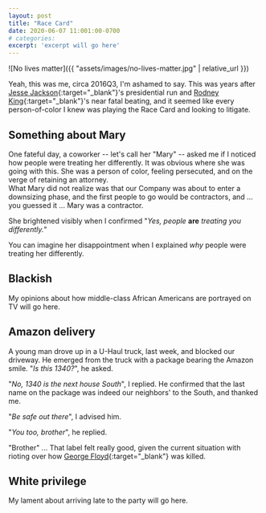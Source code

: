 ```yaml
---
layout: post
title: "Race Card"
date: 2020-06-07 11:001:00-0700
# categories:
excerpt: 'excerpt will go here'
---
```


![No lives matter]({{ "assets/images/no-lives-matter.jpg" | relative_url }})

Yeah, this was me, circa 2016Q3, I'm ashamed to say.
This was years after 
[Jesse Jackson](https://en.wikipedia.org/wiki/Jesse_Jackson){:target="_blank"}'s presidential run and
[Rodney King](https://en.wikipedia.org/wiki/Rodney_King){:target="_blank"}'s near fatal beating,
and it seemed like every person-of-color I knew was playing the Race Card and looking to litigate.

## Something about Mary

One fateful day, a coworker -- let's call her "Mary" -- asked me if I noticed how people were treating her differently.
It was obvious where she was going with this.
She was a person of color, feeling persecuted, and on the verge of retaining an attorney.  
What Mary did not realize was that our Company was about to enter a downsizing phase,
and the first people to go would be contractors,
and ... you guessed it ... Mary was a contractor.

She brightened visibly when I confirmed "*Yes, people* **are** *treating you differently.*"

You can imagine her disappointment when I explained *why* people were treating her differently.

## Blackish

My opinions about how middle-class African Americans are portrayed on TV will go here.

## Amazon delivery

A young man drove up in a U-Haul truck, last week, and blocked our driveway.
He emerged from the truck with a package bearing the Amazon smile.
"*Is this 1340?*", he asked.

"*No, 1340 is the next house South*", I replied.
He confirmed that the last name on the package was indeed our neighbors' to the South, and thanked me.

"*Be safe out there*", I advised him.

"*You too, brother*", he replied.

"Brother" ...  That label felt really good, given the current situation with rioting over how [George Floyd](https://en.wikipedia.org/wiki/Killing_of_George_Floyd){:target="_blank"} was killed.

## White privilege

My lament about arriving late to the party will go here.
